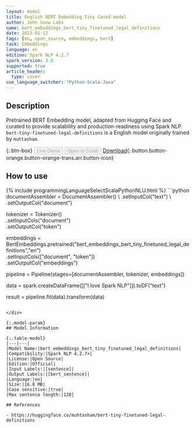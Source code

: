 ```yaml
---
layout: model
title: English BERT Embedding Tiny Cased model
author: John Snow Labs
name: bert_embeddings_bert_tiny_finetuned_legal_definitions
date: 2023-01-12
tags: [en, open_source, embeddings, bert]
task: Embeddings
language: en
edition: Spark NLP 4.2.7
spark_version: 3.0
supported: true
article_header:
  type: cover
use_language_switcher: "Python-Scala-Java"
---
```


## Description

Pretrained BERT Embedding model, adapted from Hugging Face and curated to provide scalability and production-readiness using Spark NLP. `bert-tiny-finetuned-legal-definitions` is a English model originally trained by `muhtasham`.

{:.btn-box}
<button class="button button-orange" disabled>Live Demo</button>
<button class="button button-orange" disabled>Open in Colab</button>
[Download](https://s3.amazonaws.com/auxdata.johnsnowlabs.com/public/models/bert_embeddings_bert_tiny_finetuned_legal_definitions_en_4.2.7_3.0_1673544317347.zip){:.button.button-orange.button-orange-trans.arr.button-icon}

## How to use



<div class="tabs-box" markdown="1">
{% include programmingLanguageSelectScalaPythonNLU.html %}
```python
documentAssembler = DocumentAssembler() \
    .setInputCol("text") \
    .setOutputCol("document")

tokenizer = Tokenizer() \
    .setInputCols("document") \
    .setOutputCol("token")
  
embeddings = BertEmbeddings.pretrained("bert_embeddings_bert_tiny_finetuned_legal_definitions","en") \
    .setInputCols(["document", "token"]) \
    .setOutputCol("embeddings")
    
pipeline = Pipeline(stages=[documentAssembler, tokenizer, embeddings])

data = spark.createDataFrame([["I love Spark NLP"]]).toDF("text")

result = pipeline.fit(data).transform(data)
```

</div>

{:.model-param}
## Model Information

{:.table-model}
|---|---|
|Model Name:|bert_embeddings_bert_tiny_finetuned_legal_definitions|
|Compatibility:|Spark NLP 4.2.7+|
|License:|Open Source|
|Edition:|Official|
|Input Labels:|[sentence]|
|Output Labels:|[bert_sentence]|
|Language:|en|
|Size:|16.8 MB|
|Case sensitive:|true|
|Max sentence length:|128|

## References

- https://huggingface.co/muhtasham/bert-tiny-finetuned-legal-definitions